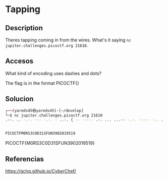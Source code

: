 # Tapping

## Description
Theres tapping coming in from the wires. What's it saying `nc jupiter.challenges.picoctf.org 21610`.

## Accesos
What kind of encoding uses dashes and dots?

The flag is in the format PICOCTF{}

## Solucion


```bash
┌──(yareds45㉿yareds45)-[~/develop]
└─$ nc jupiter.challenges.picoctf.org 21610 
.--. .. -.-. --- -.-. - ..-. { -- ----- .-. ... ...-- -.-. ----- -.. ...-- .---- ... ..-. ..- -. ...-- ----. ----- ..--- ----- .---- ----. ..... .---- ----. } 


PICOCTFM0RS3C0D31SFUN3902019519
```

PICOCTF{M0RS3C0D31SFUN3902019519}

## Referencias
https://gchq.github.io/CyberChef/